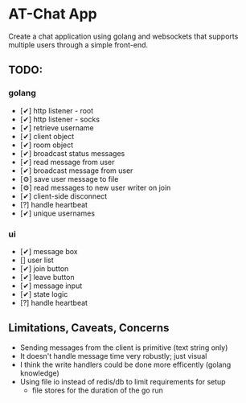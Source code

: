 # AT-Chat App

Create a chat application using golang and websockets that supports multiple users through a simple front-end.

## TODO: 
### golang
- [✔] http listener - root
- [✔] http listener - socks
- [✔] retrieve username
- [✔] client object
- [✔] room object
- [✔] broadcast status messages
- [✔] read message from user
- [✔] broadcast message from user
- [⚙] save user message to file
- [⚙] read messages to new user writer on join
- [✔] client-side disconnect
- [?] handle heartbeat
- [✔] unique usernames
### ui
- [✔] message box
- [] user list
- [✔] join button
- [✔] leave button
- [✔] message input
- [✔] state logic
- [?] handle heartbeat

## Limitations, Caveats, Concerns

- Sending messages from the client is primitive (text string only)
- It doesn't handle message time very robustly; just visual
- I think the write handlers could be done more efficently (golang knowledge)
- Using file io instead of redis/db to limit requirements for setup
  - file stores for the duration of the go run